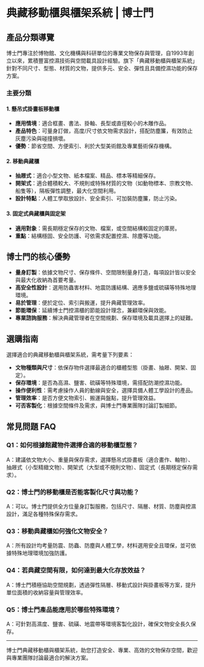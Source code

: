 # 典藏移動櫃與櫃架系統 | 博士門

## 產品分類導覽

博士門專注於博物館、文化機構與科研單位的專業文物保存與管理，自1993年創立以來，累積豐富控濕技術與空間載具設計經驗。旗下「典藏移動櫃與櫃架系統」針對不同尺寸、型態、材質的文物，提供多元、安全、彈性且具備控濕功能的保存方案。

### 主要分類

#### 1. 懸吊式掛畫板移動櫃
- **應用情境**：適合框畫、書法、掛軸、長型或直徑較小的木雕作品。
- **產品特色**：可量身訂做，高度/尺寸依文物需求設計，搭配防塵簾，有效防止灰塵污染與碰撞損壞。
- **優勢**：節省空間、方便索引、利於大型美術館及專業藝術保存機構。

#### 2. 移動典藏櫃
- **抽屜式**：適合小型文物、紙本檔案、精品、標本等精細保存。
- **開架式**：適合體積較大、不規則或特殊材質的文物（如動物標本、宗教文物、船隻等），隔板彈性調整，最大化空間利用。
- **設計特點**：人體工學取放設計、安全索引、可加裝防塵簾，防止污染。

#### 3. 固定式典藏櫃與固定架
- **適用對象**：需長期穩定保存的文物、檔案，或空間結構較固定的庫房。
- **重點**：結構穩固、安全防護、可依需求配置控濕、除塵等功能。

## 博士門的核心優勢

- **量身訂製**：依據文物尺寸、保存條件、空間限制量身打造，每項設計皆以安全與最大化收納為首要考量。
- **高安全性設計**：選用防蟲害材料、地震防護結構、適應多鹽或硫磺等特殊地理環境。
- **易於管理**：便於定位、索引與搬運，提升典藏管理效率。
- **節能環保**：延續博士門控濕櫃的節能設計理念，兼顧環保與效能。
- **專業諮詢服務**：解決典藏管理者在空間規劃、保存環境及載具選擇上的疑難。

## 選購指南

選擇適合的典藏移動櫃與櫃架系統，需考量下列要素：
- **文物種類與尺寸**：依保存物件選擇最適合的櫃體型態（掛畫、抽屜、開架、固定）。
- **保存環境**：是否為高濕、鹽害、硫磺等特殊環境，需搭配防潮控濕功能。
- **操作便利性**：需考慮操作人員的動線與安全，選擇具備人體工學設計的產品。
- **管理效率**：是否方便文物索引、搬運與盤點，提升管理效益。
- **可否客製化**：根據空間條件及需求，與博士門專業團隊討論訂製細節。

## 常見問題 FAQ

### Q1：如何根據館藏物件選擇合適的移動櫃型態？
A：建議依文物大小、重量與保存需求，選擇懸吊式掛畫板（適合畫作、軸物）、抽屜式（小型精緻文物）、開架式（大型或不規則文物）、固定式（長期穩定保存需求）。

### Q2：博士門的移動櫃是否能客製化尺寸與功能？
A：可以。博士門提供全方位量身訂製服務，包括尺寸、隔層、材質、防塵與控濕設計，滿足各種特殊保存需求。

### Q3：移動典藏櫃如何強化文物安全？
A：所有設計均考量防震、防蟲、防塵與人體工學，材料選用安全且環保，並可依據特殊地理環境加強防護。

### Q4：若典藏空間有限，如何達到最大化存放效益？
A：博士門積極協助空間規劃，透過彈性隔層、移動式設計與掛畫板等方案，提升單位面積的收納容量與管理效率。

### Q5：博士門產品能應用於哪些特殊環境？
A：可針對高濕度、鹽害、硫磺、地震帶等環境客製化設計，確保文物安全長久保存。

---

博士門典藏移動櫃與櫃架系統，助您打造安全、專業、高效的文物保存空間，歡迎與專業團隊討論最適合的解決方案。